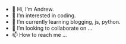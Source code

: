 - 👋 Hi, I’m Andrew.
- 👀 I’m interested in coding.
- 🌱 I’m currently learning blogging, js, python.
- 💞️ I’m looking to collaborate on ...
- 📫 How to reach me ...

<!---
onecatdogxa/onecatdogxa is a ✨ special ✨ repository because its `README.md` (this file) appears on your GitHub profile.
You can click the Preview link to take a look at your changes.
--->
